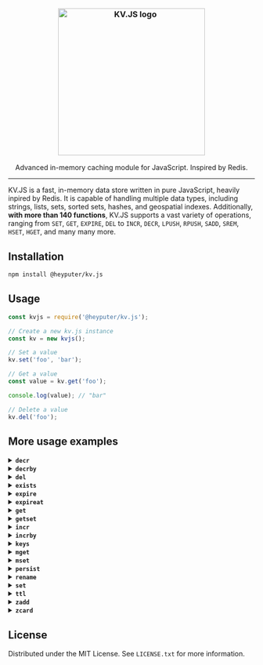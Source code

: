 <h3 align="center"><img width="300" alt="KV.JS logo" src="https://raw.githubusercontent.com/HeyPuter/kv.js/main/logo.png"></h3>
<p align="center">Advanced in-memory caching module for JavaScript. Inspired by Redis.</p>
<hr>

KV.JS is a fast, in-memory data store written in pure JavaScript, heavily inpired by Redis. It is capable of handling multiple data types, including strings, lists, sets, sorted sets, hashes, and geospatial indexes. Additionally, **with more than 140 functions**, KV.JS supports a vast variety of operations, ranging from `SET`, `GET`, `EXPIRE`, `DEL` to `INCR`, `DECR`, `LPUSH`, `RPUSH`, `SADD`, `SREM`, `HSET`, `HGET`, and many many more.

## Installation
```bash
npm install @heyputer/kv.js
```

## Usage
```javascript
const kvjs = require('@heyputer/kv.js');

// Create a new kv.js instance
const kv = new kvjs();

// Set a value
kv.set('foo', 'bar');

// Get a value
const value = kv.get('foo');

console.log(value); // "bar"

// Delete a value
kv.del('foo');
```
## More usage examples

<details>
  <summary><strong><code>decr</code></strong></summary>

  ```javascript
  // Assuming the key 'counter' has been set, decrement the value of the key by 1
  kv.decr('counter');
  ```
</details>

<details>
  <summary><strong><code>decrby</code></strong></summary>

  ```javascript
  // Assuming the key 'counter' has been set, decrement the value of the key by 5 (output: -5)
  kv.decrby('counter', 5);

  // Assuming the key 'counter' has been set, decrement the value of the key by -3 (output: 3)
  kv.decrby('counter', -3);

  // Assuming the key 'counter' has been set, decrement the value of the key by 10 (output: -7)
  kv.decrby('counter', 10);

  // Assuming the key 'counter' has been set, decrement the value of the key by 0 (output: 0)
  kv.decrby('counter', 0);

  // Assuming the key 'counter' has been set, decrement the value of the key by -7 (output: 4)
  kv.decrby('counter', -7);
  ```
</details>

<details>
  <summary><strong><code>del</code></strong></summary>

  Delete specified key(s). If a key does not exist, it is ignored.

  ```javascript
  // Delete a single key ("key1"), returns 1 if the key was deleted, 0 if it did not exist or has expired.
  kv.del("key1");

  // Delete multiple keys ("key2" and "key3"), returns the number of keys deleted (0, 1, or 2) depending on which keys existed and were not expired.
  kv.del("key2", "key3");

  // Attempt to delete a non-existent key ("nonExistentKey"), returns 0 since the key does not exist.
  kv.del("nonExistentKey");

  // Attempt to delete an expired key ("expiredKey"), returns 0 if the key has expired.
  kv.del("expiredKey");

  // Delete multiple keys ("key4", "key5", "key6"), returns the number of keys deleted (0 to 3) depending on which keys existed and were not expired.
  kv.del("key4", "key5", "key6");
  ```
</details>

<details>
  <summary><strong><code>exists</code></strong></summary>

  Check if one or more keys exist.
  
  ```javascript
  // Check if a single key ("key1") exists, returns 1 if the key exists and is not expired, 0 otherwise.
  kv.exists("key1");

  // Check if multiple keys ("key2" and "key3") exist, returns the number of existing keys (0, 1, or 2) that are not expired.
  kv.exists("key2", "key3");

  // Check if a non-existent key ("nonExistentKey") exists, returns 0 since the key does not exist.
  kv.exists("nonExistentKey");

  // Check if an expired key ("expiredKey") exists, returns 0 if the key has expired.
  kv.exists("expiredKey");

  // Check if multiple keys ("key4", "key5", "key6") exist, returns the number of existing keys (0 to 3) that are not expired.
  kv.exists("key4", "key5", "key6");
  ```
</details>

<details>
  <summary><strong><code>expire</code></strong></summary>

  ```javascript
  // Set a key's time to live in seconds without any option
  kv.expire('username', 60);

  // Set a key's time to live in seconds only if the key does not exist
  kv.expire('username', 120, 'NX');

  // Set a key's time to live in seconds only if the key exists
  kv.expire('username', 180, 'XX');

  // Set a key's time to live in seconds only if the key's expiry time is greater than the specified time
  kv.expire('username', 240, 'GT');

  // Set a key's time to live in seconds only if the key's expiry time is less than the specified time
  kv.expire('username', 300, 'LT');
  ```
</details>

<details>
  <summary><strong><code>expireat</code></strong></summary>

  ```javascript
  // Set the TTL for key "user1" to expire in 30 seconds.
  kv.expireat("user1", Math.floor(Date.now() / 1000) + 30);

  // Set the TTL for key "user2" to expire at a specific UNIX timestamp (e.g. 1700000000), only if the key does not exist yet.
  kv.expireat("user2", 1700000000, "NX");

  // Set the TTL for key "user3" to expire in 45 seconds, only if the key already exists.
  kv.expireat("user3", Math.floor(Date.now() / 1000) + 45, "XX");

  // Set the TTL for key "user4" to expire in 60 seconds, only if the new TTL is greater than the current TTL.
  kv.expireat("user4", Math.floor(Date.now() / 1000) + 60, "GT");

  // Set the TTL for key "user5" to expire in 15 seconds, only if the new TTL is less than the current TTL.
  kv.expireat("user5", Math.floor(Date.now() / 1000) + 15, "LT");

  // Set the TTL for key "user6" to expire at a specific UNIX timestamp (e.g. 1705000000), only if the key already exists.
  kv.expireat("user6", 1705000000, "XX");

  // Set the TTL for key "user7" to expire in 90 seconds, only if the key does not exist yet.
  kv.expireat("user7", Math.floor(Date.now() / 1000) + 90, "NX");

  // Set the TTL for key "user8" to expire at a specific UNIX timestamp (e.g. 1710000000), only if the new TTL is greater than the current TTL.
  kv.expireat("user8", 1710000000, "GT");

  // Set the TTL for key "user9" to expire in 120 seconds, only if the new TTL is less than the current TTL.
  kv.expireat("user9", Math.floor(Date.now() / 1000) + 120, "LT");

  // Set the TTL for key "user10" to expire in 5 seconds.
  kv.expireat("user10", Math.floor(Date.now() / 1000) + 5);
  ```
</details>

<details>
  <summary><strong><code>get</code></strong></summary>
  
  Get the value of a key.
  
  ```javascript
  // Example 1: Get the value of an existing key
  kv.get('username'); // Returns the value associated with the key 'username'

  // Example 2: Get the value of a non-existent key
  kv.get('nonexistent'); // Returns null

  // Example 3: Get the value of an expired key (assuming 'expiredKey' was set with an expiration)
  kv.get('expiredKey'); // Returns null

  // Example 4: Get the value of a key after updating its value
  kv.set('color', 'red'); // Sets the key 'color' to the value 'red'
  kv.get('color'); // Returns 'red'

  // Example 5: Get the value of a key after deleting it (assuming 'deletedKey' was previously set)
  kv.delete('deletedKey'); // Deletes the key 'deletedKey'
  kv.get('deletedKey'); // Returns null
  ```
</details>

<details>
  <summary><strong><code>getset</code></strong></summary>

  ```javascript
  // Set initial values for key.
  kv.set("username", "John");

  // Replace the value of "username" with "Alice" and return the old value ("John").
  kv.getset("username", "Alice"); // Returns "John"

  // Replace the value of "nonExistentKey" with "Bob" and return the old value (null).
  kv.getset("nonExistentKey", "Bob"); // Returns null

  ```
</details>

<details>
  <summary><strong><code>incr</code></strong></summary>

  ```javascript
  // Increment the value of an existing key ("key1") by 1, returns the new value of the key.
  kv.incr("key1");

  // Increment the value of a non-existing key ("nonExistentKey"), returns 1 as the new value of the key (since it's initialized as 0 and incremented by 1).
  kv.incr("nonExistentKey");

  // Increment the value of an expired key ("expiredKey"), if the key has expired, it will be treated as a new key, returns 1 as the new value of the key.
  kv.incr("expiredKey");

  // Increment the value of an existing key ("key2") with a non-numeric value, throws an error.
  kv.incr("key2"); // Assuming "key2" has a non-numeric value

  // Increment the value of an existing key ("key3") with a numeric value, returns the incremented value of the key.
  kv.incr("key3"); // Assuming "key3" has a numeric value
  ```
</details>

<details>
  <summary><strong><code>incrby</code></strong></summary>

  ```javascript
  // Increment the value of a key by 5 (assuming the key does not exist or its value is an integer)
  kv.incrby('counter', 5);

  // Increment the value of a key by -3 (assuming the key does not exist or its value is an integer)
  kv.incrby('counter', -3);

  // Increment the value of a key by 10 (assuming the key does not exist or its value is an integer)
  kv.incrby('counter', 10);

  // Increment the value of a key by 0 (assuming the key does not exist or its value is an integer)
  kv.incrby('counter', 0);

  // Increment the value of a key by -7 (assuming the key does not exist or its value is an integer)
  kv.incrby('counter', -7);
  ```
</details>

<details>
  <summary><strong><code>keys</code></strong></summary>

  ```javascript
  // Find all keys matching the pattern 'user:*' (assuming some keys matching the pattern exist)
  kv.keys('user:*');

  // Find all keys matching the pattern 'product:*' (assuming some keys matching the pattern exist)
  kv.keys('product:*');

  // Find all keys matching the pattern '*:email' (assuming some keys matching the pattern exist)
  kv.keys('*:email');

  // Find all keys matching the pattern 'username' (assuming some keys matching the pattern exist)
  kv.keys('username');
  ```
</details>

<details>
  <summary><strong><code>mget</code></strong></summary>

  ```javascript
  // Retrieve the values of key 'username'
  kv.mget('username');

  // Retrieve the values of keys 'username' and 'email' (assuming they exist)
  kv.mget('username', 'email');
  ```
</details>

<details>
  <summary><strong><code>mset</code></strong></summary>

  ```javascript
  // Set the values of keys 'username' and 'email' to 'johndoe' and 'johndoe@example.com', respectively
  kv.mset('username', 'johndoe', 'email', 'johndoe@example.com');

  // Set the values of keys 'counter' and 'score' to 0 and 100, respectively
  kv.mset('counter', 0, 'score', 100);
  ```
</details>

<details>
  <summary><strong><code>persist</code></strong></summary>

  ```javascript
  // Remove the expiration from the key "key1".
  kv.persist("key1");
  ```
</details>

<details>
  <summary><strong><code>rename</code></strong></summary>

  ```javascript
  // Rename the key 'username' to 'email' (assuming 'username' exists)
  kv.rename('username', 'email');
  ```
</details>

<details>
  <summary><strong><code>set</code></strong></summary>

  Set the string value of a key with optional NX/XX/GET/EX/PX/EXAT/PXAT/KEEPTTL, GET, and expiration options.

  ```javascript
  // Set a basic key-value pair
  kv.set('username', 'john_doe'); // Output: true

  // Set a key-value pair only if the key does not already exist (NX option)
  kv.set('username', 'jane_doe', ['NX']);

  // Set a key-value pair only if the key already exists (XX option)
  kv.set('email', 'jane@example.com', ['XX']);

  // Set a key-value pair with an expiration time in seconds (EX option)
  kv.set('session_token', 'abc123', ['EX', 3600]);

  // Get the existing value and set a new value for a key (GET option)
  kv.set('username', 'mary_smith', ['GET']);

  // Set a key-value pair with an expiration time in milliseconds (PX option)
  kv.set('temp_data', '42', ['PX', 1000]);

  // Set a key-value pair with an expiration time at a specific Unix timestamp in seconds (EXAT option)
  kv.set('event_data', 'event1', ['EXAT', 1677649420]);

  // Set a key-value pair with an expiration time at a specific Unix timestamp in milliseconds (PXAT option)
  kv.set('event_data2', 'event2', ['PXAT', 1677649420000]);

  // Set a key-value pair and keep the original TTL if the key already exists (KEEPTTL option)
  kv.set('username', 'alice_wonder', ['KEEPTTL']);

  // Set a key-value pair with multiple options (NX, EX, and GET options)
  kv.set('new_user', 'carol_baker', ['NX', 'EX', 7200, 'GET']);
  ```
</details>

<details>
  <summary><strong><code>ttl</code></strong></summary>

  ```javascript
  // Set key 'username' to 'heyputer' and set its expiration to 60 seconds
  kv.set('username', 'heyputer');
  kv.expire('username', 60);

  // Check the time-to-live of key 'username'
  kv.ttl('username'); // Returns 60
  ```
</details>

<details>
  <summary><strong><code>zadd</code></strong></summary>

  ```javascript
  // Add a new member 'Alice' with a score of 10 to the sorted set 'students'.
  kv.zadd('students', 10, 'Alice');

  // Add a new member 'Bob' with a score of 25 to the sorted set 'students'.
  kv.zadd('students', 25, 'Bob');

  // Since 'Bob' already exists in the sorted set 'students', his score is updated to 26.
  kv.zadd('students', 26, 'Bob');
  ```
</details>

<details>
  <summary><strong><code>zcard</code></strong></summary>

  ```javascript
  // Add two members to the sorted set 'students'.
  kv.zadd('students', 10, 'Alice');
  kv.zadd('students', 25, 'Bob');

  // Get the number of members in the sorted set 'students'.
  kv.zcard('students'); // Output: 2
  ```
</details>


## License
Distributed under the MIT License. See `LICENSE.txt` for more information.

